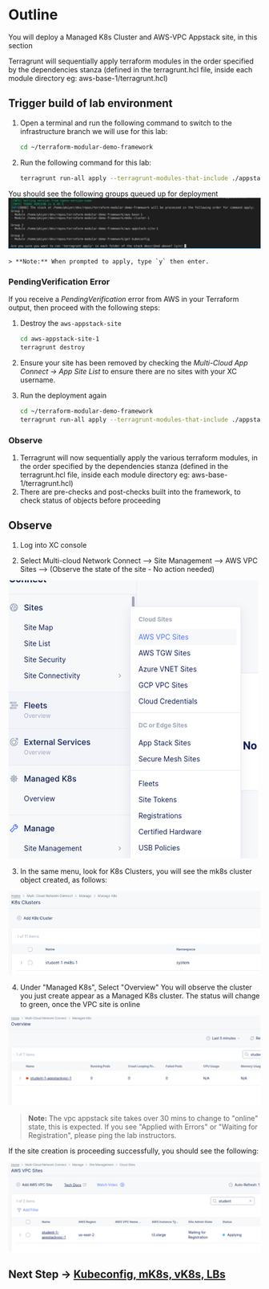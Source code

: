 # Outline

You will deploy a Managed K8s Cluster and AWS-VPC Appstack site, in this section

Terragrunt will sequentially apply terraform modules in the order specified by the dependencies stanza (defined in the terragrunt.hcl file, inside each module directory eg: aws-base-1/terragrunt.hcl)

## Trigger build of lab environment

1. Open a terminal and run the following command to switch to the infrastructure branch we will use for this lab:

    ```bash
    cd ~/terraform-modular-demo-framework
    ```

1. Run the following command for this lab:

    ```bash
    terragrunt run-all apply --terragrunt-modules-that-include ./appstack.hcl 
    ```
You should see the following groups queued up for deployment
![](./images/appstack-group.png)


    > **Note:** When prompted to apply, type `y` then enter.


### PendingVerification Error

If you receive a *PendingVerification* error from AWS in your Terraform output, then proceed with the following steps:

1. Destroy the `aws-appstack-site` 

    ```bash
    cd aws-appstack-site-1
    terragrunt destroy
    ```

1. Ensure your site has been removed by checking the *Multi-Cloud App Connect -> App Site List* to ensure there are no sites with your XC username.

1. Run the deployment again

    ```.bash
    cd ~/terraform-modular-demo-framework
    terragrunt run-all apply --terragrunt-modules-that-include ./appstack.hcl
    ```

### Observe

1) Terragrunt will now sequentially apply the various terraform modules, in the order specified by the dependencies stanza (defined in the terragrunt.hcl file, inside each module directory eg: aws-base-1/terragrunt.hcl)
2) There are pre-checks and post-checks built into the framework, to check status of objects before proceeding

## Observe

1. Log into XC console

2. Select Multi-cloud Network Connect --> Site Management --> AWS VPC Sites --> (Observe the state of the site - No action needed)

![View VPC Site](./images/view-vpc-site.png)

3. In the same menu, look for K8s Clusters, you will see the mk8s cluster object created, as follows:

![](./images/k8s-object.png)

4. Under "Managed K8s", Select "Overview"
    You will observe the cluster you just create appear as a Managed K8s cluster. The status will change to green, once the VPC site is online

![Managed K8s object](./images/mk8s-object.png)

  > **Note:** The vpc appstack site takes over 30 mins to change to "online" state, this is expected. If you see "Applied with Errors" or "Waiting for Registration", please ping the lab instructors.
  

  If the site creation is proceeding successfully, you should see the following:

![](./images/site-mgmt-waiting.png)


## Next Step -> [ Kubeconfig, mK8s, vK8s, LBs ](lab_1.1.md)
